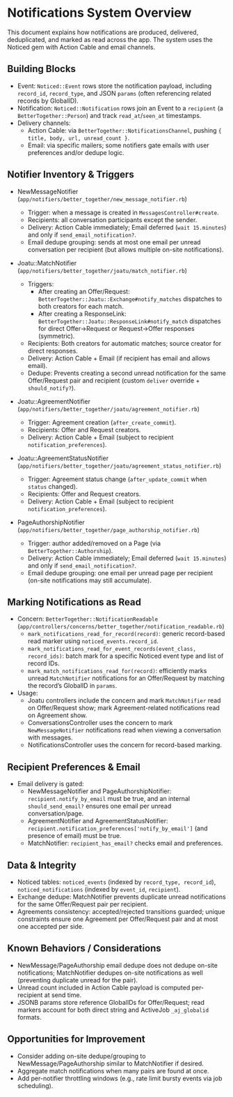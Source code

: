# Notifications System Overview

This document explains how notifications are produced, delivered, deduplicated, and marked as read across the app. The system uses the Noticed gem with Action Cable and email channels.

## Building Blocks

- Event: `Noticed::Event` rows store the notification payload, including `record_id`, `record_type`, and JSON `params` (often referencing related records by GlobalID).
- Notification: `Noticed::Notification` rows join an Event to a `recipient` (a `BetterTogether::Person`) and track `read_at`/`seen_at` timestamps.
- Delivery channels:
  - Action Cable: via `BetterTogether::NotificationsChannel`, pushing `{ title, body, url, unread_count }`.
  - Email: via specific mailers; some notifiers gate emails with user preferences and/or dedupe logic.

## Notifier Inventory & Triggers

- NewMessageNotifier (`app/notifiers/better_together/new_message_notifier.rb`)
  - Trigger: when a message is created in `MessagesController#create`.
  - Recipients: all conversation participants except the sender.
  - Delivery: Action Cable immediately; Email deferred (`wait 15.minutes`) and only if `send_email_notification?`.
  - Email dedupe grouping: sends at most one email per unread conversation per recipient (but allows multiple on-site notifications).

- Joatu::MatchNotifier (`app/notifiers/better_together/joatu/match_notifier.rb`)
  - Triggers:
    - After creating an Offer/Request: `BetterTogether::Joatu::Exchange#notify_matches` dispatches to both creators for each match.
    - After creating a ResponseLink: `BetterTogether::Joatu::ResponseLink#notify_match` dispatches for direct Offer→Request or Request→Offer responses (symmetric).
  - Recipients: Both creators for automatic matches; source creator for direct responses.
  - Delivery: Action Cable + Email (if recipient has email and allows email).
  - Dedupe: Prevents creating a second unread notification for the same Offer/Request pair and recipient (custom `deliver` override + `should_notify?`).

- Joatu::AgreementNotifier (`app/notifiers/better_together/joatu/agreement_notifier.rb`)
  - Trigger: Agreement creation (`after_create_commit`).
  - Recipients: Offer and Request creators.
  - Delivery: Action Cable + Email (subject to recipient `notification_preferences`).

- Joatu::AgreementStatusNotifier (`app/notifiers/better_together/joatu/agreement_status_notifier.rb`)
  - Trigger: Agreement status change (`after_update_commit` when `status` changed).
  - Recipients: Offer and Request creators.
  - Delivery: Action Cable + Email (subject to recipient `notification_preferences`).

- PageAuthorshipNotifier (`app/notifiers/better_together/page_authorship_notifier.rb`)
  - Trigger: author added/removed on a Page (via `BetterTogether::Authorship`).
  - Delivery: Action Cable immediately; Email deferred (`wait 15.minutes`) and only if `send_email_notification?`.
  - Email dedupe grouping: one email per unread page per recipient (on-site notifications may still accumulate).

## Marking Notifications as Read

- Concern: `BetterTogether::NotificationReadable` (`app/controllers/concerns/better_together/notification_readable.rb`)
  - `mark_notifications_read_for_record(record)`: generic record-based read marker using `noticed_events.record_id`.
  - `mark_notifications_read_for_event_records(event_class, record_ids)`: batch mark for a specific Noticed event type and list of record IDs.
  - `mark_match_notifications_read_for(record)`: efficiently marks unread `MatchNotifier` notifications for an Offer/Request by matching the record’s GlobalID in `params`.
- Usage:
  - Joatu controllers include the concern and mark `MatchNotifier` read on Offer/Request show; mark Agreement-related notifications read on Agreement show.
  - ConversationsController uses the concern to mark `NewMessageNotifier` notifications read when viewing a conversation with messages.
  - NotificationsController uses the concern for record-based marking.

## Recipient Preferences & Email

- Email delivery is gated:
  - NewMessageNotifier and PageAuthorshipNotifier: `recipient.notify_by_email` must be true, and an internal `should_send_email?` ensures one email per unread conversation/page.
  - AgreementNotifier and AgreementStatusNotifier: `recipient.notification_preferences['notify_by_email']` (and presence of email) must be true.
  - MatchNotifier: `recipient_has_email?` checks email and preferences.

## Data & Integrity

- Noticed tables: `noticed_events` (indexed by `record_type, record_id`), `noticed_notifications` (indexed by `event_id`, `recipient`).
- Exchange dedupe: MatchNotifier prevents duplicate unread notifications for the same Offer/Request pair per recipient.
- Agreements consistency: accepted/rejected transitions guarded; unique constraints ensure one Agreement per Offer/Request pair and at most one accepted per side.

## Known Behaviors / Considerations

- NewMessage/PageAuthorship email dedupe does not dedupe on-site notifications; MatchNotifier dedupes on-site notifications as well (preventing duplicate unread for the pair).
- Unread count included in Action Cable payload is computed per-recipient at send time.
- JSONB params store reference GlobalIDs for Offer/Request; read markers account for both direct string and ActiveJob `_aj_globalid` formats.

## Opportunities for Improvement

- Consider adding on-site dedupe/grouping to NewMessage/PageAuthorship similar to MatchNotifier if desired.
- Aggregate match notifications when many pairs are found at once.
- Add per-notifier throttling windows (e.g., rate limit bursty events via job scheduling).

